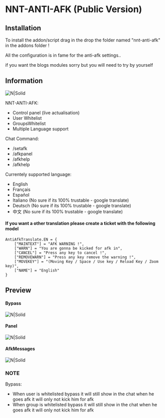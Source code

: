 # NNT-ANTI-AFK (Public Version)

## Installation

To install the addon/script drag in the drop the folder named "nnt-anti-afk" in the addons folder !

All the configuration is in fame for the anti-afk settings..

if you want the blogs modules sorry but you will need to try by yourself

## Information

![N|Solid](https://git.natsu-net.ca:8443/AikoSuzuki/Gmod-AntiAfk-PublicV/raw/branch/master/images/warning.png)

NNT-ANTI-AFK:
- Control panel (live actualisation)
- User Whitelist
- GroupsWhitelist
- Multiple Language support

Chat Command:
- /setafk
- /afkpanel
- /afkhelp
- /afkhelp

Currentely supported language:
- English
- Français
- Español
- Italiano (No sure if its 100% trustable - google translate)
- Deutsch (No sure if its 100% trustable - google translate)
- 中文 (No sure if its 100% trustable - google translate)


#### If you want a other translation please create a ticket with the following model

```
AntiAfkTranslate.EN = {
	["MAINTEXT"] = "AFK WARNING !",
	["WARN"] = "You are gonna be kicked for afk in",
	["CANCEL"] = "Press any key to cancel !",
	["REMOVEWARN"] = "Press any key remove the warning !",
	["MOVEKEY"] = "(Moving Key / Space / Use key / Reload Key / Zoom key)",
	["NAME"] = "English"
}
```

## Preview
#### Bypass
![N|Solid](https://git.natsu-net.ca:8443/AikoSuzuki/Gmod-AntiAfk-PublicV/raw/branch/master/images/userandgroupsbypass.png)
#### Panel
![N|Solid](https://git.natsu-net.ca:8443/AikoSuzuki/Gmod-AntiAfk-PublicV/raw/branch/master/images/panel.png)
#### AfkMessages
![N|Solid](https://git.natsu-net.ca:8443/AikoSuzuki/Gmod-AntiAfk-PublicV/raw/branch/master/images/afkmessages.png)
### NOTE
Bypass:
  - When user is whitelisted bypass it will still show in the chat when he goes afk it will only not kick him for afk
  - When group is whitelisted bypass it will still show in the chat when he goes afk it will only not kick him for afk
